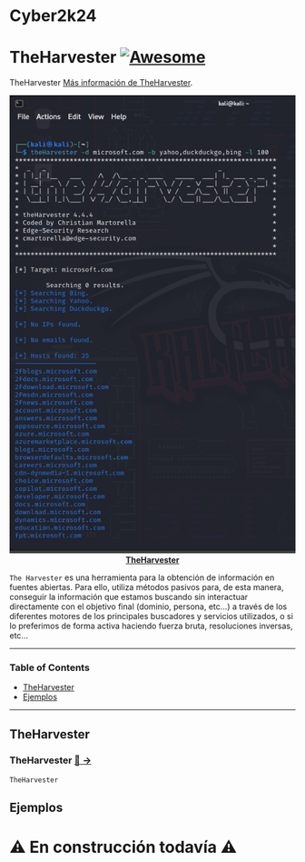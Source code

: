 # Cyber2k24

# TheHarvester [![Awesome](https://awesome.re/badge.svg)](https://awesome.re)

TheHarvester [Más información de TheHarvester](https://www.osintux.org/documentacion/the-harvester/).

<p align="center">
  <img src="image/Screenshot_13.png" /><br />
  <strong><a href="https://www.osintux.org/documentacion/the-harvester">TheHarvester</a></strong>
</p>

`The Harvester` es una herramienta para la obtención de información en fuentes abiertas. Para ello, utiliza métodos pasivos para, de esta manera, conseguir la información que estamos buscando sin interactuar directamente con el objetivo final (dominio, persona, etc…) a través de los diferentes motores de los principales buscadores y servicios utilizados, o si lo preferimos de forma activa haciendo fuerza bruta, resoluciones inversas, etc…

---


### **Table of Contents**

- [TheHarvester](#TheHarvester)
- [Ejemplos](#Ejemplos)

---


## TheHarvester

### TheHarvester [🔎 &#x2192;](https://www.kali.org/tools/TheHarvester/)

```
TheHarvester
```

## Ejemplos

# ⚠️ En construcción todavía ⚠️